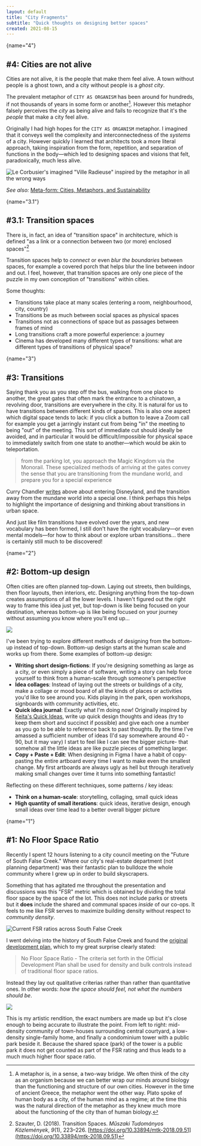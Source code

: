 ```yaml
---
layout: default
title: "City Fragments"
subtitle: "Quick thoughts on designing better spaces"
created: 2021-08-15
---
```


<!--## #2: Cities are not alive

Cities are not alive, it is the people that make them feel alive. A city without people is a ghost city, a town without people is a ghost town. This metaphor between 

## #1: Brrrh

I'm currently reading *Structuring Spaces: Oral Poetics and Architecture in Early Medieval England* by Lori Ann Garner, and she writes about the Anglo-Saxon word "Burh" which -->

<!--

tilted ceiling to create coziness gradient

-->

<!--[](){name="5"}

## #5: City as soil
-->


[](){name="4"}

## #4: Cities are not alive

Cities are not alive, it is the people that make them feel alive. A town without people is a ghost town, and a city without people is a *ghost city*.

The prevalent metaphor of `CITY AS ORGANISM` has been around for hundreds, if not thousands of years in some form or another[^tracingback]. However this metaphor falsely perceives the *city* as being alive and fails to recognize that it's the *people* that make a city feel alive.

[^tracingback]: A metaphor is, in a sense, a two-way bridge. We often think of the city as an organism because we can better wrap our minds around biology than the functioning and structure of our own cities. However in the time of ancient Greece, the metaphor went the other way. Plato spoke of human body as a city, of the human mind as a regime; at the time this was the natural direction of the metaphor as they knew much more about the functioning of the city than of human biology.

Originally I had high hopes for the `CITY AS ORGANISM` metaphor. I imagined that it conveys well the complexity and interconnectedness of the *systems* of a city. However quickly I learned that architects took a more literal approach, taking inspiration from the form, repetition, and separation of functions in the body—which led to designing spaces and visions that felt, paradoxically, much less alive.

![Le Corbusier's imagined "Ville Radieuse" inspired by the metaphor in all the wrong ways](/images/corbusier_ville-radieuse.png)

*See also:* [Meta-form: Cities, Metaphors, and Sustainability](/writing/meta-form.md)

[](){name="3.1"}

## #3.1: Transition spaces

There is, in fact, an idea of "transition space" in architecture, which is defined "as a link or a connection between two (or more) enclosed spaces"[^sautzer]

[^sautzer]: Szauter, D. (2018). Transition Spaces. _Műszaki Tudományos Közlemények_, _9_(1), 223–226. [https://doi.org/10.33894/mtk-2018.09.51](https://doi.org/10.33894/mtk-2018.09.51)

Transition spaces help to *connect* or even *blur the boundaries* between spaces, for example a covered porch that helps blur the line between indoor and out. I feel, however, that transition spaces are only one piece of the puzzle in my own conception of "transitions" within cities.

Some thoughts:

- Transitions take place at many scales (entering a room, neighbourhood, city, country)
- Transitions be as much between social spaces as physical spaces
- Transitions not as connections of space but as passages between frames of mind
- Long transitions craft a more powerful experience: a journey
- Cinema has developed many different types of transitions: what are different types of transitions of physical space?


[](){name="3"}

## #3: Transitions

Saying thank you as you step off the bus, walking from one place to another, the great gates that often mark the entrance to a chinatown, a revolving door, transitions are everywhere in the city. It is natural for us to have transitions between different kinds of spaces. This is also one aspect which digital space tends to lack: if you click a button to leave a Zoom call for example you get a jarringly instant cut from being "in" the meeting to being "out" of the meeting. This sort of immediate cut should ideally be avoided, and in particular it would be difficult/impossible for physical space to immediately switch from one state to another—which would be akin to teleportation.

> from the parking lot, you approach the Magic Kingdom via the Monorail. These specialized methods of arriving at the gates convey the sense that you are transitioning from the mundane world, and prepare you for a special experience

Curry Chandler [writes](https://thecoolmedium.com/2015/07/17/fantasy-lands-5-urban-truths-i-learned-at-disneyland/#:~:text=from%20the%20parking%20lot%2C%20you%20approach%20the%20Magic%20Kingdom%20via%20the%20Monorail.%20These%20specialized%20methods%20of%20arriving%20at%20the%20gates%20convey%20the%20sense%20that%20you%20are%20transitioning%20from%20the%20mundane%20world%2C%20and%20prepare%20you%20for%20a%20special%20experience) above about entering Disneyland, and the transition away from the mundane world into a special one. I think perhaps this helps to highlight the importance of designing and thinking about transitions in urban space.

And just like film transitions have evolved over the years, and new vocabulary has been formed, I still don't have the right vocabulary—or even mental models—for how to think about or explore urban transitions... there is certainly still much to be discovered!


[](){name="2"}

## #2: Bottom-up design

Often cities are often planned top-down. Laying out streets, then buildings, then floor layouts, then interiors, etc. Designing anything from the top-down creates assumptions of all the lower levels. I haven't figured out the right way to frame this idea just yet, but top-down is like being focused on your destination, whereas bottom-up is like being focused on your journey without assuming you know where you'll end up...

![](/images/top-down-vs-bottom-up.png)

I've been trying to explore different methods of designing from the bottom-up instead of top-down. Bottom-up design starts at the human scale and works up from there. Some examples of bottom-up design:

- **Writing short design-fictions**: If you're designing something as large as a city, or even simply a piece of software, writing a story can help force yourself to think from a human-scale through someone's perspective
- **Idea collages**: Instead of laying out the streets or buildings of a city, make a collage or mood board of all the kinds of places or activities you'd like to see around you. Kids playing in the park, open workshops, signboards with community activities, etc.
- **Quick idea journal**: Exactly what I'm doing now! Originally inspired by [Keita's Quick Ideas](https://www.glitchthegame.com/oddsandends/qis/), write up quick design thoughts and ideas (try to keep them short and succinct if possible) and give each one a number as you go to be able to reference back to past thoughts. By the time I've amassed a sufficient number of ideas (I'd say somewhere around 40 - 90, but it may vary) I start to feel like I can see the bigger picture- that somehow all the little ideas are like puzzle pieces of something larger.
- **Copy + Paste + Edit**: When designing in Figma I have a habit of copy-pasting the entire artboard every time I want to make even the smallest change. My first artboards are always ugly as hell but through iteratively making small changes over time it turns into something fantastic!

Reflecting on these different techniques, some patterns / key ideas:

- **Think on a human-scale**: storytelling, collaging, small quick ideas
- **High quantity of small iterations**: quick ideas, iterative design, enough small ideas over time lead to a better overall bigger picture


[](){name="1"}

## #1: No Floor Space Ratio

Recently I spent 12 hours listening to a city council meeting on the "Future of South False Creek." Where our city's real-estate department (not planning department) was their fantastic plan to bulldoze the whole community where I grew up in order to build skyscrapers.

Something that has agitated me throughout the presentation and discussions was this "FSR" metric which is obtained by dividing the total floor space by the space of the lot. This does not include parks or streets but it **does** include the shared and communal spaces *inside* of our co-ops. It feels to me like FSR serves to maximize building density without respect to *community density*.

![Current FSR ratios across South False Creek](/images/false-creek-fsr-ratios.png)

I went delving into the history of South False Creek and found the [original development plan](/refs/odp-false-creek.pdf), which to my great surprise clearly stated:

> No Floor Space Ratio - The criteria set forth in the Official Development Plan shall be used for density and bulk controls instead of traditional floor space ratios.

Instead they lay out qualitative criterias rather than rather than quantitative ones. In other words: *how the space should feel, not what the numbers should be*.

![](/images/floor-space-ratio.png)

This is my artistic rendition, the exact numbers are made up but it's close enough to being accurate to illustrate the point. From left to right: mid-density community of town-houses surrounding central courtyard, a low-density single-family home, and finally a condominium tower with a public park beside it. Because the shared space (park) of the tower is a public park it does not get counted as part of the FSR rating and thus leads to a much much higher floor space ratio.